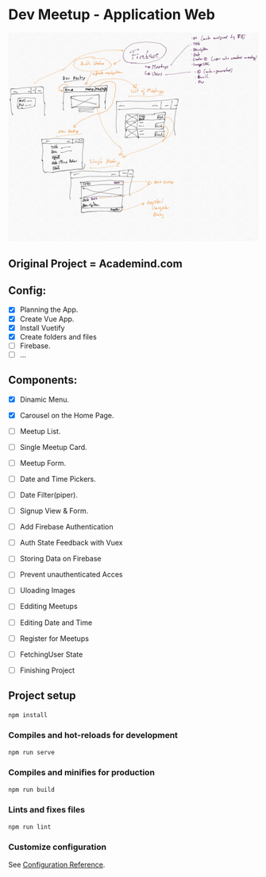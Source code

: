 # Dev Meetup - Application Web

<a href="https://dev-meetup.vercel.app/" target="_blank"><img src="./src/assets/image/DevMeetup-Concept.jpg" alt="DevMeetUp Page Preview"/></a>

## Original Project = Academind.com

## Config:
- [x] Planning the App.
- [x] Create Vue App.
- [x] Install Vuetify
- [x] Create folders and files
- [ ] Firebase.
- [ ] ...

## Components:
- [x] Dinamic Menu.
- [x] Carousel on the Home Page.
- [ ] Meetup List.
- [ ] Single Meetup Card.
- [ ] Meetup Form.
- [ ] Date and Time Pickers.
- [ ] Date Filter(piper).
- [ ] Signup View & Form.
- [ ] Add Firebase Authentication
- [ ] Auth State Feedback with Vuex
- [ ] Storing Data on Firebase
- [ ] Prevent unauthenticated Acces
- [ ] Uloading Images
- [ ] Edditing Meetups
- [ ] Editing Date and Time
- [ ] Register for Meetups
- [ ] FetchingUser State
- [ ] Finishing Project




## Project setup
```
npm install
```

### Compiles and hot-reloads for development
```
npm run serve
```

### Compiles and minifies for production
```
npm run build
```

### Lints and fixes files
```
npm run lint
```

### Customize configuration
See [Configuration Reference](https://cli.vuejs.org/config/).
